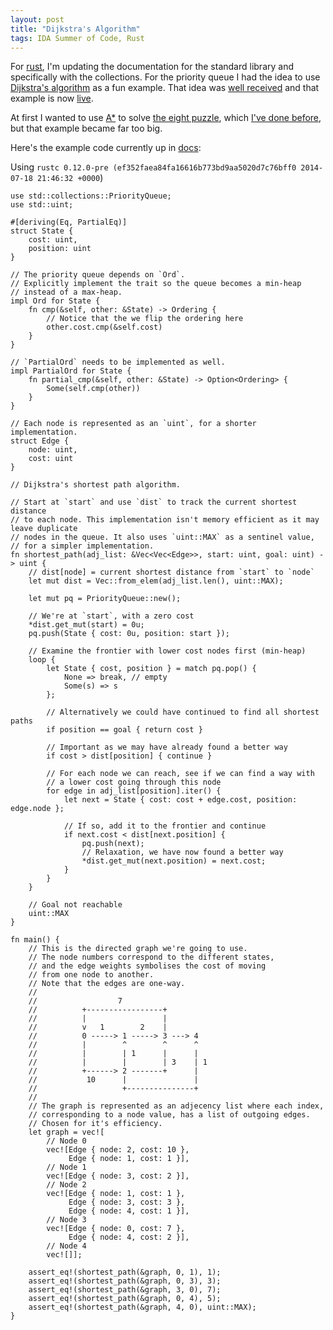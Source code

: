 ```yaml
---
layout: post
title: "Dijkstra's Algorithm"
tags: IDA Summer of Code, Rust
---
```


For [rust][], I'm updating the documentation for the standard library and specifically with the collections. For the priority queue I had the idea to use [Dijkstra's algorithm][dijkstra] as a fun example. That idea was [well received][pr] and that example is now [live][doc].

At first I wanted to use [A\*][] to solve [the eight puzzle][15-puzzle], which [I've done before][eight-post], but that example became far too big.

Here's the example code currently up in [docs][doc]:

Using `rustc 0.12.0-pre (ef352faea84fa16616b773bd9aa5020d7c76bff0 2014-07-18 21:46:32 +0000`)

```{.rust}
use std::collections::PriorityQueue;
use std::uint;

#[deriving(Eq, PartialEq)]
struct State {
    cost: uint,
    position: uint
}

// The priority queue depends on `Ord`.
// Explicitly implement the trait so the queue becomes a min-heap
// instead of a max-heap.
impl Ord for State {
    fn cmp(&self, other: &State) -> Ordering {
        // Notice that the we flip the ordering here
        other.cost.cmp(&self.cost)
    }
}

// `PartialOrd` needs to be implemented as well.
impl PartialOrd for State {
    fn partial_cmp(&self, other: &State) -> Option<Ordering> {
        Some(self.cmp(other))
    }
}

// Each node is represented as an `uint`, for a shorter implementation.
struct Edge {
    node: uint,
    cost: uint
}

// Dijkstra's shortest path algorithm.

// Start at `start` and use `dist` to track the current shortest distance
// to each node. This implementation isn't memory efficient as it may leave duplicate
// nodes in the queue. It also uses `uint::MAX` as a sentinel value,
// for a simpler implementation.
fn shortest_path(adj_list: &Vec<Vec<Edge>>, start: uint, goal: uint) -> uint {
    // dist[node] = current shortest distance from `start` to `node`
    let mut dist = Vec::from_elem(adj_list.len(), uint::MAX);

    let mut pq = PriorityQueue::new();

    // We're at `start`, with a zero cost
    *dist.get_mut(start) = 0u;
    pq.push(State { cost: 0u, position: start });

    // Examine the frontier with lower cost nodes first (min-heap)
    loop {
        let State { cost, position } = match pq.pop() {
            None => break, // empty
            Some(s) => s
        };

        // Alternatively we could have continued to find all shortest paths
        if position == goal { return cost }

        // Important as we may have already found a better way
        if cost > dist[position] { continue }

        // For each node we can reach, see if we can find a way with
        // a lower cost going through this node
        for edge in adj_list[position].iter() {
            let next = State { cost: cost + edge.cost, position: edge.node };

            // If so, add it to the frontier and continue
            if next.cost < dist[next.position] {
                pq.push(next);
                // Relaxation, we have now found a better way
                *dist.get_mut(next.position) = next.cost;
            }
        }
    }

    // Goal not reachable
    uint::MAX
}

fn main() {
    // This is the directed graph we're going to use.
    // The node numbers correspond to the different states,
    // and the edge weights symbolises the cost of moving
    // from one node to another.
    // Note that the edges are one-way.
    //
    //                  7
    //          +-----------------+
    //          |                 |
    //          v   1        2    |
    //          0 -----> 1 -----> 3 ---> 4
    //          |        ^        ^      ^
    //          |        | 1      |      |
    //          |        |        | 3    | 1
    //          +------> 2 -------+      |
    //           10      |               |
    //                   +---------------+
    //
    // The graph is represented as an adjecency list where each index,
    // corresponding to a node value, has a list of outgoing edges.
    // Chosen for it's efficiency.
    let graph = vec![
        // Node 0
        vec![Edge { node: 2, cost: 10 },
             Edge { node: 1, cost: 1 }],
        // Node 1
        vec![Edge { node: 3, cost: 2 }],
        // Node 2
        vec![Edge { node: 1, cost: 1 },
             Edge { node: 3, cost: 3 },
             Edge { node: 4, cost: 1 }],
        // Node 3
        vec![Edge { node: 0, cost: 7 },
             Edge { node: 4, cost: 2 }],
        // Node 4
        vec![]];

    assert_eq!(shortest_path(&graph, 0, 1), 1);
    assert_eq!(shortest_path(&graph, 0, 3), 3);
    assert_eq!(shortest_path(&graph, 3, 0), 7);
    assert_eq!(shortest_path(&graph, 0, 4), 5);
    assert_eq!(shortest_path(&graph, 4, 0), uint::MAX);
}
```

[rust]: http://rust-lang.org/
[pr]: https://github.com/rust-lang/rust/pull/15857 "#15857"
[dijkstra]: http://en.wikipedia.org/wiki/Dijkstra%27s_algorithm "Dijkstra's algorithm"
[doc]: http://doc.rust-lang.org/std/collections/priority_queue/index.html "rust priority_queue doc"
[15-puzzle]: http://en.wikipedia.org/wiki/15_puzzle
[eight-post]: /blog/2014/01/21/8-puzzle_in_rust/ "rust code for 8-puzzle"
[A\*]: http://en.wikipedia.org/wiki/A*_search_algorithm "A* search algorithm"

